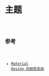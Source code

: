# 主题

<code src='../../src/demos/theme.tsx' />

## 参考

- [Material Design 的颜色系统](https://material.io/design/color/the-color-system.html)
